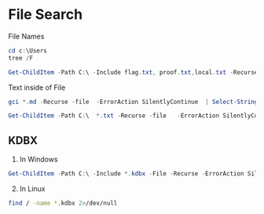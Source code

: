 # File Search
File Names
```powershell
cd c:\Users
tree /F

Get-ChildItem -Path C:\ -Include flag.txt, proof.txt,local.txt -Recurse -ErrorAction SilentlyContinue
```

Text inside of  File
```powershell
gci *.md -Recurse -file  -ErrorAction SilentlyContinue  | Select-String -Pattern "curl.*%2e" # powershell

Get-ChildItem -Path C:\  *.txt -Recurse -file   -ErrorAction SilentlyContinue  | Select-String -Pattern "howdy" # powershell
```
## KDBX
1. In Windows

```powershell
Get-ChildItem -Path C:\ -Include *.kdbx -File -Recurse -ErrorAction SilentlyContinue
```

2. In Linux

```bash
find / -name *.kdbx 2>/dev/null
```
